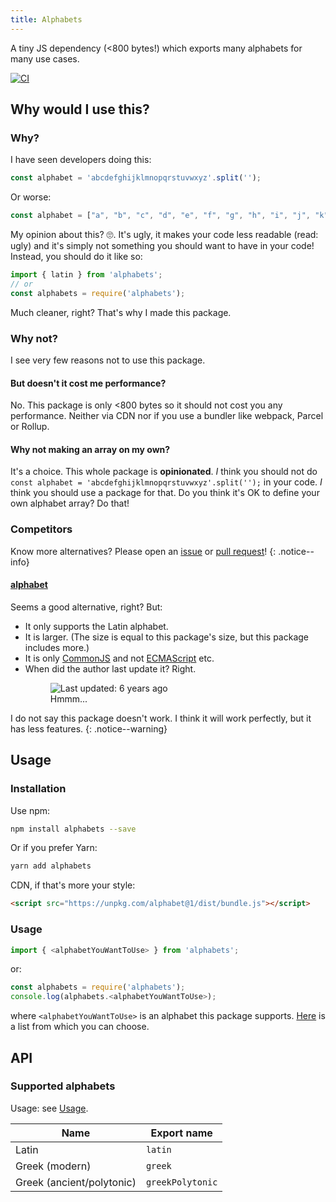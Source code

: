 ```yaml
---
title: Alphabets
---
```


A tiny JS dependency (<800 bytes!) which exports many alphabets for many use
cases.

[![CI](https://github.com/garraflavatra/alphabets/actions/workflows/test.yml/badge.svg?branch=main)](https://github.com/garraflavatra/alphabets/actions/workflows/test.yml)

## Why would I use this?

### Why?

I have seen developers doing this:

```js
const alphabet = 'abcdefghijklmnopqrstuvwxyz'.split('');
```

Or worse:

```js
const alphabet = ["a", "b", "c", "d", "e", "f", "g", "h", "i", "j", "k", "l", "m", "n", "o", "p", "q", "r", "s", "t", "u", "v", "w", "x", "y", "z"];
```

My opinion about this? 🙄. It's ugly, it makes your code less readable
(read: ugly) and it's simply not something you should want to have in your 
code! Instead, you should do it like so:

```js
import { latin } from 'alphabets';
// or
const alphabets = require('alphabets');
```

Much cleaner, right? That's why I made this package.

### Why not?

I see very few reasons not to use this package.

#### But doesn't it cost me performance?

No. This package is only <800 bytes so it should not cost you any performance.
Neither via CDN nor if you use a bundler like webpack, Parcel or Rollup.

#### Why not making an array on my own?

It's a choice. This whole package is **opinionated**. *I* think you should not
do `const alphabet = 'abcdefghijklmnopqrstuvwxyz'.split('');` in your code. *I*
think you should use a package for that. Do you think it's OK to define your own
alphabet array? Do that!

### Competitors

Know more alternatives? Please open an
[issue](https://github.com/garraflavatra/alphabet.js/issues/new) or 
[pull request](https://github.com/garraflavatra/alphabet.js)!
{: .notice--info}

#### [alphabet](https://www.npmjs.com/package/alphabet)

Seems a good alternative, right? But:

* It only supports the Latin alphabet.
* It is larger. (The size is equal to this package's size, but this package
  includes more.)
* It is only [CommonJS](https://en.wikipedia.org/wiki/CommonJS) and not 
  [ECMAScript](https://en.wikipedia.org/wiki/ECMAScript) etc.
* When did the author last update it? Right.
  <figure>
    <img src="/images/competitors/alphabet-last-publish.png" alt="Last updated: 6 years ago">
    <figcaption>Hmmm...</figcaption>
  </figure>

I do not say this package doesn't work. I think it will work perfectly, but it
has less features.
{: .notice--warning}

## Usage

### Installation

Use npm:

```bash
npm install alphabets --save
```

Or if you prefer Yarn:

```bash
yarn add alphabets
```

CDN, if that's more your style:

```html
<script src="https://unpkg.com/alphabet@1/dist/bundle.js"></script>
```

### Usage

```js
import { <alphabetYouWantToUse> } from 'alphabets';
```

or:

```js
const alphabets = require('alphabets');
console.log(alphabets.<alphabetYouWantToUse>);
```

where `<alphabetYouWantToUse>` is an alphabet this package supports.
[Here](#supported-alphabets) is a list from which you can choose.

## API

### Supported alphabets

Usage: see [Usage](#usage).

| Name | Export name |
|------|-------------|
| Latin | `latin` | 
| Greek (modern) | `greek` |
| Greek (ancient/polytonic) | `greekPolytonic` |
